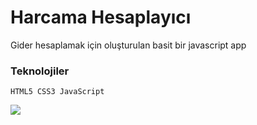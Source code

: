<h1>Harcama Hesaplayıcı</h1>
Gider hesaplamak için oluşturulan basit bir javascript app
<h3>Teknolojiler</h3>

````
HTML5 CSS3 JavaScript
````

<img src="https://user-images.githubusercontent.com/109925130/225165997-6d724194-4fef-4439-8257-40e84ffaa2db.gif"/>


